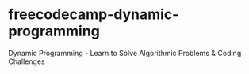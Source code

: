 # freecodecamp-dynamic-programming
Dynamic Programming - Learn to Solve Algorithmic Problems &amp; Coding Challenges
